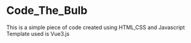 ﻿# Code_The_Bulb
 This is a simple piece of code created using HTML,CSS and Javascript
Template used is Vue3.js
